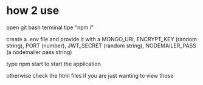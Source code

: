 # how 2 use

open git bash terminal
tipe "npm i"

create a .env file and provide it with a MONGO_URI, ENCRYPT_KEY (random string), 
PORT (number), JWT_SECRET (random string), NODEMAILER_PASS (a nodemailer pass string)

type npm start to start the application

otherwise check the html files if you are just wanting to view those

